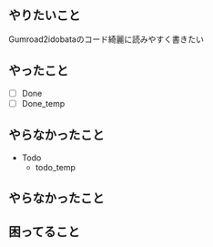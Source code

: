 ## やりたいこと

Gumroad2idobataのコード綺麗に読みやすく書きたい

## やったこと
- [ ] Done
- [ ] Done_temp

## やらなかったこと
- Todo
  - todo_temp 


## やらなかったこと


## 困ってること